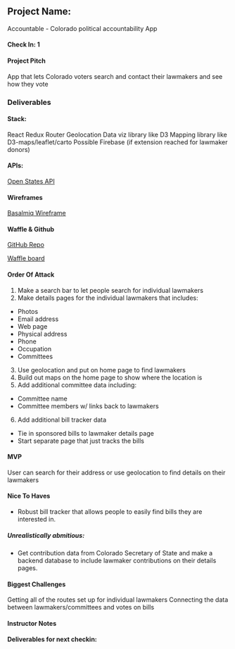## Project Name:

Accountable - Colorado political accountability App

#### Check In: 1

#### Project Pitch

App that lets Colorado voters search and contact their lawmakers and see how they vote 

### Deliverables

#### Stack:

React
Redux
Router
Geolocation
Data viz library like D3
Mapping library like D3-maps/leaflet/carto
Possible Firebase (if extension reached for lawmaker donors)

#### APIs:
[Open States API](http://docs.openstates.org/en/latest/api/index.html)

#### Wireframes

[Basalmiq Wireframe](https://balsamiq.cloud/sugro/pn0c9)

#### Waffle & Github

[GitHub Repo](https://github.com/mariastlouis/accountable)

[Waffle board](https://waffle.io/mariastlouis/accountable)

#### Order Of Attack

1. Make a search bar to let people search for individual lawmakers
2. Make details pages for the individual lawmakers that includes:  
* Photos
* Email address
* Web page
* Physical address
* Phone
* Occupation
* Committees 

3. Use geolocation and put on home page to find lawmakers
4. Build out maps on the home page to show where the location is
5. Add additional committee data including: 
* Committee name 
* Committee members w/ links back to lawmakers

6. Add additional bill tracker data
* Tie in sponsored bills to lawmaker details page
* Start separate page that just tracks the bills  

#### MVP

User can search for their address or use geolocation to find details on their lawmakers 

#### Nice To Haves

* Robust bill tracker that allows people to easily find bills they are interested in. 

##### Unrealistically abmitious: 
* Get contribution data from Colorado Secretary of State and make a backend database to include lawmaker contributions on their details pages. 

#### Biggest Challenges

Getting all of the routes set up for individual lawmakers
Connecting the data between lawmakers/committees and votes on bills

#### Instructor Notes

#### Deliverables for next checkin:
